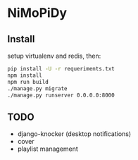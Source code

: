 # NiMoPiDy

## Install

setup virtualenv and redis, then:

```bash
pip install -U -r requeriments.txt
npm install
npm run build
./manage.py migrate
./manage.py runserver 0.0.0.0:8000
```

## TODO

- django-knocker (desktop notifications)
- cover
- playlist management
